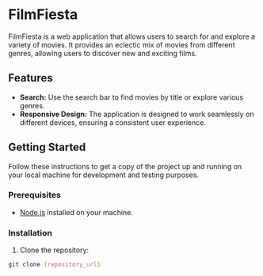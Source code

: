 # FilmFiesta

FilmFiesta   is a web application that allows users to search for and explore a variety of movies. It provides an eclectic mix of movies from different genres, allowing users to discover new and exciting films.

## Features

- **Search:** Use the search bar to find movies by title or explore various genres.
- **Responsive Design:** The application is designed to work seamlessly on different devices, ensuring a consistent user experience.

## Getting Started

Follow these instructions to get a copy of the project up and running on your local machine for development and testing purposes.

### Prerequisites

- [Node.js](https://nodejs.org/) installed on your machine.

### Installation

1. Clone the repository:

```bash
git clone [repository_url]
